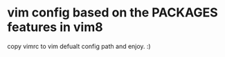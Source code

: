 # vim config based on the PACKAGES features in vim8
copy vimrc to vim defualt config path and enjoy. :)  
